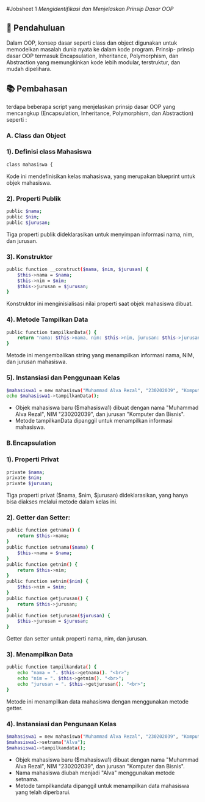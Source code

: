 #Jobsheet 1
_Mengidentifikasi dan Menjelaskan Prinsip Dasar OOP_
## 📖 Pendahuluan
Dalam OOP, konsep dasar seperti class dan object digunakan untuk memodelkan masalah dunia nyata ke dalam kode program. Prinsip-
prinsip dasar OOP termasuk Encapsulation, Inheritance, Polymorphism, dan Abstraction yang memungkinkan kode lebih modular, terstruktur, dan mudah dipelihara.

## 📚 Pembahasan
terdapa beberapa script yang menjelaskan prinsip dasar OOP yang mencangkup (Encapsulation, Inheritance, Polymorphism, dan Abstraction) seperti :
### A. Class dan Object
### 1). Definisi class Mahasiswa
```sh
class mahasiswa {
```
Kode ini mendefinisikan kelas mahasiswa, yang merupakan blueprint untuk objek mahasiswa.
### 2). Properti Publik
```sh
public $nama;
public $nim;
public $jurusan;
```
Tiga properti publik dideklarasikan untuk menyimpan informasi nama, nim, dan jurusan.
### 3). Konstruktor
```sh
public function __construct($nama, $nim, $jurusan) {
    $this->nama = $nama;
    $this->nim = $nim;
    $this->jurusan = $jurusan;
}
```
Konstruktor ini menginisialisasi nilai properti saat objek mahasiswa dibuat.

### 4). Metode Tampilkan Data
```sh
public function tampilkanData() {
    return "nama: $this->nama, nim: $this->nim, jurusan: $this->jurusan";
}
```
Metode ini mengembalikan string yang menampilkan informasi nama, NIM, dan jurusan mahasiswa.
### 5). Instansiasi dan Penggunaan Kelas
```sh
$mahasiswa1 = new mahasiswa("Muhammad Alva Rezal", "230202039", "Komputer dan Bisnis");
echo $mahasiswa1->tampilkanData();
```
- Objek mahasiswa baru ($mahasiswa1) dibuat dengan nama "Muhammad Alva Rezal", NIM "230202039", dan jurusan "Komputer dan Bisnis".
- Metode tampilkanData dipanggil untuk menampilkan informasi mahasiswa.

### B.Encapsulation
### 1). Properti Privat
```sh
private $nama;
private $nim;
private $jurusan;
```
Tiga properti privat ($nama, $nim, $jurusan) dideklarasikan, yang hanya bisa diakses melalui metode dalam kelas ini.
### 2). Getter dan Setter:
```sh
public function getnama() {
    return $this->nama;
}
public function setnama($nama) {
    $this->nama = $nama;
}
public function getnim() {
    return $this->nim;
}
public function setnim($nim) {
    $this->nim = $nim;
}
public function getjurusan() {
    return $this->jurusan;
}
public function setjurusan($jurusan) {
    $this->jurusan = $jurusan;
}

```
Getter dan setter untuk properti nama, nim, dan jurusan.
### 3). Menampilkan Data
```sh
public function tampilkandata() {
    echo "nama = ". $this->getnama(). "<br>";
    echo "nim = ". $this->getnim(). "<br>";
    echo "jurusan = ". $this->getjurusan(). "<br>";
}
```
Metode ini menampilkan data mahasiswa dengan menggunakan metode getter.
### 4). Instansiasi dan Pengunaan Kelas
```sh
$mahasiswa1 = new mahasiswa("Muhammad Alva Rezal", "230202039", "Komputer dan Bisnis");
$mahasiswa1->setnama("Alva");
$mahasiswa1->tampilkandata();
```
- Objek mahasiswa baru ($mahasiswa1) dibuat dengan nama "Muhammad Alva Rezal", NIM "230202039", dan jurusan "Komputer dan Bisnis".
- Nama mahasiswa diubah menjadi "Alva" menggunakan metode setnama.
- Metode tampilkandata dipanggil untuk menampilkan data mahasiswa yang telah diperbarui.


